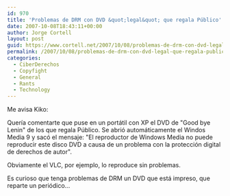 ```yaml
---
id: 970
title: 'Problemas de DRM con DVD &quot;legal&quot; que regala Público'
date: 2007-10-08T18:43:11+00:00
author: Jorge Cortell
layout: post
guid: https://www.cortell.net/2007/10/08/problemas-de-drm-con-dvd-legal-que-regala-publico/
permalink: /2007/10/08/problemas-de-drm-con-dvd-legal-que-regala-publico/
categories:
  - CiberDerechos
  - Copyfight
  - General
  - Rants
  - Technology
---
```

Me avisa Kiko:

Querí­a comentarte que puse en un portátil con XP el DVD de "Good bye Lenin" de los que regala Público. Se abrió automáticamente el Windos Media 9 y sacó el mensaje: "El reproductor de Windows Media no puede reproducir este disco DVD a causa de un problema con la protección digital de derechos de autor".
  
Obviamente el VLC, por ejemplo, lo reproduce sin problemas.
  
Es curioso que tenga problemas de DRM un DVD que está impreso, que reparte un periódico...